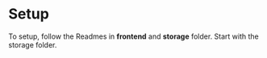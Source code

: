 # Setup

To setup, follow the Readmes in **frontend** and **storage** folder. Start with the storage folder.
